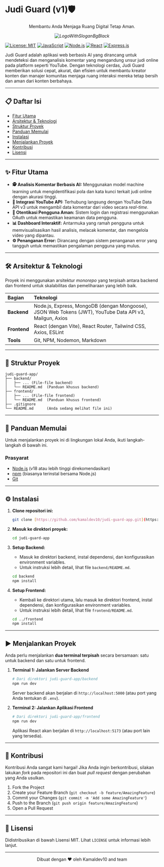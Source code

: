 # Judi Guard (v1)🛡 
<p align="center">Membantu Anda Menjaga Ruang Digital Tetap Aman.</p>

*<p align="center">![LogoWithSloganBgBlack](https://github.com/user-attachments/assets/162c46d0-584a-40ce-bfab-5f4290028cb9) </p>*

[![License: MIT](https://img.shields.io/badge/License-MIT-yellow.svg)](https://opensource.org/licenses/MIT)
[![JavaScript](https://img.shields.io/badge/JavaScript-ES6+-yellow?logo=javascript&logoColor=black)](https://www.javascript.com/)
[![Node.js](https://img.shields.io/badge/Node.js-18.x-green?logo=node.js)](https://nodejs.org/)
[![React](https://img.shields.io/badge/React-18.x-blue?logo=react)](https://reactjs.org/)
[![Express.js](https://img.shields.io/badge/Express.js-4.x-lightgrey?logo=express)](https://expressjs.com/)

Judi Guard adalah aplikasi web berbasis AI yang dirancang untuk mendeteksi dan menganalisis komentar yang mengandung unsur judi online pada platform seperti YouTube. Dengan teknologi cerdas, Judi Guard memberikan solusi cepat, akurat, dan efisien untuk membantu kreator konten dan manajer komunitas menjaga ruang interaksi mereka tetap bersih dan aman dari konten berbahaya.


---

## 📋 Daftar Isi

- [Fitur Utama](#-fitur-utama)
- [Arsitektur & Teknologi](#-arsitektur--teknologi)
- [Struktur Proyek](#-struktur-proyek)
- [Panduan Memulai](#-panduan-memulai)
- [Instalasi](#-instalasi)
- [Menjalankan Proyek](#-menjalankan-proyek)
- [Kontribusi](#-kontribusi)
- [Lisensi](#-lisensi)

---

## ✨ Fitur Utama

-   **🕵️ Analisis Komentar Berbasis AI:** Menggunakan model machine learning untuk mengidentifikasi pola dan kata kunci terkait judi online dengan akurasi tinggi.
-   **🔗 Integrasi YouTube API:** Terhubung langsung dengan YouTube Data API v3 untuk mengambil data komentar dari video secara *real-time*.
-   **👤 Otentikasi Pengguna Aman:** Sistem login dan registrasi menggunakan OAuth untuk memastikan keamanan data pengguna.
-   **📊 Dashboard Interaktif:** Antarmuka yang ramah pengguna untuk memvisualisasikan hasil analisis, melacak komentar, dan mengelola video yang dipantau.
-   **⚙️ Penanganan Error:** Dirancang dengan sistem penanganan error yang tangguh untuk memastikan pengalaman pengguna yang mulus.

---

## 🛠️ Arsitektur & Teknologi

Proyek ini menggunakan arsitektur *monorepo* yang terpisah antara backend dan frontend untuk skalabilitas dan pemeliharaan yang lebih baik.

| Bagian    | Teknologi                                                                                              |
| :-------- | :----------------------------------------------------------------------------------------------------- |
| **Backend** | Node.js, Express, MongoDB (dengan Mongoose), JSON Web Tokens (JWT), YouTube Data API v3, Mailgun, Axios |
| **Frontend**| React (dengan Vite), React Router, Tailwind CSS, Axios, ESLint                                           |
| **Tools** | Git, NPM, Nodemon, Markdown                                                                            |

---

## 📁 Struktur Proyek

```
judi-guard-app/
├── backend/
│   ├── ... (File-file backend)
│   └── README.md  (Panduan khusus backend)
├── frontend/
│   ├── ... (File-file frontend)
│   └── README.md  (Panduan khusus frontend)
├── .gitignore
└── README.md      (Anda sedang melihat file ini)
```

---

## 🚀 Panduan Memulai

Untuk menjalankan proyek ini di lingkungan lokal Anda, ikuti langkah-langkah di bawah ini.

### Prasyarat

-   [Node.js](https://nodejs.org/en/) (v18 atau lebih tinggi direkomendasikan)
-   [npm](https://www.npmjs.com/) (biasanya terinstal bersama Node.js)
-   [Git](https://git-scm.com/)

---

## ⚙️ Instalasi

1.  **Clone repositori ini:**
    ```sh
    git clone [https://github.com/kamaldev10/judi-guard-app.git](https://github.com/kamaldev10/judi-guard-app.git)
    ```

2.  **Masuk ke direktori proyek:**
    ```sh
    cd judi-guard-app
    ```

3.  **Setup Backend:**
    -   Masuk ke direktori backend, instal dependensi, dan konfigurasikan environment variables.
    -   Untuk instruksi lebih detail, lihat file `backend/README.md`.
    ```sh
    cd backend
    npm install
    ```

4.  **Setup Frontend:**
    -   Kembali ke direktori utama, lalu masuk ke direktori frontend, instal dependensi, dan konfigurasikan environment variables.
    -   Untuk instruksi lebih detail, lihat file `frontend/README.md`.
    ```sh
    cd ../frontend
    npm install
    ```

---

## ▶️ Menjalankan Proyek

Anda perlu menjalankan **dua terminal terpisah** secara bersamaan: satu untuk backend dan satu untuk frontend.

1.  **Terminal 1: Jalankan Server Backend**
    ```sh
    # Dari direktori judi-guard-app/backend
    npm run dev
    ```
    Server backend akan berjalan di `http://localhost:5000` (atau port yang Anda tentukan di `.env`).

2.  **Terminal 2: Jalankan Aplikasi Frontend**
    ```sh
    # Dari direktori judi-guard-app/frontend
    npm run dev
    ```
    Aplikasi React akan berjalan di `http://localhost:5173` (atau port lain yang tersedia).

---

## 🤝 Kontribusi

Kontribusi Anda sangat kami hargai! Jika Anda ingin berkontribusi, silakan lakukan *fork* pada repositori ini dan buat *pull request* dengan perubahan yang Anda usulkan.

1.  Fork the Project
2.  Create your Feature Branch (`git checkout -b feature/AmazingFeature`)
3.  Commit your Changes (`git commit -m 'Add some AmazingFeature'`)
4.  Push to the Branch (`git push origin feature/AmazingFeature`)
5.  Open a Pull Request

---

## 📄 Lisensi

Didistribusikan di bawah Lisensi MIT. Lihat `LICENSE` untuk informasi lebih lanjut.

---
<p align="center">Dibuat dengan ❤️ oleh Kamaldev10 and team</p>
